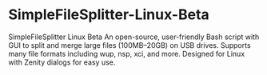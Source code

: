 # SimpleFileSplitter-Linux-Beta
SimpleFileSplitter Linux Beta An open-source, user-friendly Bash script with GUI to split and merge large files (100MB–20GB) on USB drives. Supports many file formats including wup, nsp, xci, and more. Designed for Linux with Zenity dialogs for easy use.
